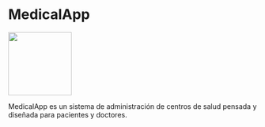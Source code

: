 # MedicalApp

<img src="https://firebasestorage.googleapis.com/v0/b/sector-salud-891d9.appspot.com/o/medicine-logo-png-1.png?alt=media&token=68ca0f7d-3e8c-47e4-9636-3dc862249935" width="128"/>

MedicalApp es un sistema de administración de centros de salud pensada y diseñada para pacientes y doctores.
